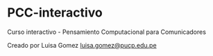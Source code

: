 # PCC-interactivo
Curso interactivo - Pensamiento Computacional para Comunicadores

Creado por Luisa Gomez
luisa.gomez@pucp.edu.pe

